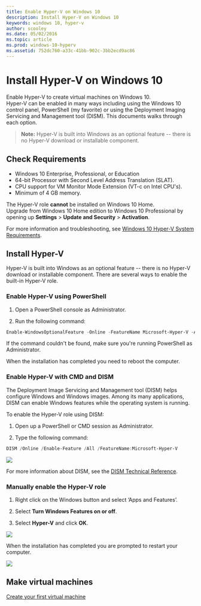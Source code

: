 ```yaml
---
title: Enable Hyper-V on Windows 10
description: Install Hyper-V on Windows 10
keywords: windows 10, hyper-v
author: scooley
ms.date: 05/02/2016
ms.topic: article
ms.prod: windows-10-hyperv
ms.assetid: 752dc760-a33c-41bb-902c-3bb2ecd9ac86
---
```


# Install Hyper-V on Windows 10

Enable Hyper-V to create virtual machines on Windows 10.  
Hyper-V can be enabled in many ways including using the Windows 10 control panel, PowerShell (my favorite) or using the Deployment Imaging Servicing and Management tool (DISM). This documents walks through each option.

> **Note:**  Hyper-V is built into Windows as an optional feature -- there is no Hyper-V download or installable component. 

## Check Requirements

* Windows 10 Enterprise, Professional, or Education
* 64-bit Processor with Second Level Address Translation (SLAT).
* CPU support for VM Monitor Mode Extension (VT-c on Intel CPU's).
* Minimum of 4 GB memory.

The Hyper-V role **cannot** be installed on Windows 10 Home.  
Upgrade from Windows 10 Home edition to Windows 10 Professional by opening up **Settings** > **Update and Security** > **Activation**.

For more information and troubleshooting, see [Windows 10 Hyper-V System Requirements](../reference/hyper-v-requirements.md).


## Install Hyper-V 
Hyper-V is built into Windows as an optional feature -- there is no Hyper-V download or installable component.  There are several ways to enable the built-in Hyper-V role.

### Enable Hyper-V using PowerShell

1. Open a PowerShell console as Administrator.

2. Run the following command:
  ```powershell
  Enable-WindowsOptionalFeature -Online -FeatureName Microsoft-Hyper-V -All
  ```  

  If the command couldn't be found, make sure you're running PowerShell as Administrator.  

When the installation has completed you need to reboot the computer.  

### Enable Hyper-V with CMD and DISM

The Deployment Image Servicing and Management tool (DISM) helps configure Windows and Windows images.  Among its many applications, DISM can enable Windows features while the operating system is running.  

To enable the Hyper-V role using DISM:
1. Open up a PowerShell or CMD session as Administrator.

2. Type the following command:  
  ```powershell
  DISM /Online /Enable-Feature /All /FeatureName:Microsoft-Hyper-V
  ```  
  ![](media/dism_upd.png)

For more information about DISM, see the [DISM Technical Reference](https://technet.microsoft.com/en-us/library/hh824821.aspx).

### Manually enable the Hyper-V role

1. Right click on the Windows button and select ‘Apps and Features’.

2. Select **Turn Windows Features on or off**.

3. Select **Hyper-V** and click **OK**.  

![](media/enable_role_upd.png)

When the installation has completed you are prompted to restart your computer.

![](media/restart_upd.png)


## Make virtual machines
[Create your first virtual machine](quick-create-virtual-machine.md)
